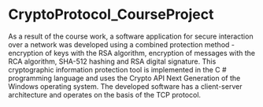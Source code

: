 # CryptoProtocol_CourseProject
As a result of the course work, a software application for secure interaction over a network was developed using a combined protection method - encryption of keys with the RSA algorithm, encryption of messages with the RCA algorithm, SHA-512 hashing and RSA digital signature. This cryptographic information protection tool is implemented in the C # programming language and uses the Crypto API Next Generation of the Windows operating system. The developed software has a client-server architecture and operates on the basis of the TCP protocol.
